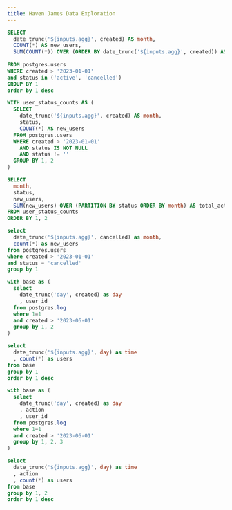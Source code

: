 ```yaml
---
title: Haven James Data Exploration
---
```


<Dropdown name=agg>
    <DropdownOption valueLabel="Monthly" value="month" />
    <DropdownOption valueLabel="Weekly" value="week" />
    <DropdownOption valueLabel="Daily" value="day" />
</Dropdown>

```sql users_added
SELECT 
  date_trunc('${inputs.agg}', created) AS month,
  COUNT(*) AS new_users,
  SUM(COUNT(*)) OVER (ORDER BY date_trunc('${inputs.agg}', created)) AS total_users,
  
FROM postgres.users
WHERE created > '2023-01-01'
and status in ('active', 'cancelled')
GROUP BY 1
order by 1 desc
```

<LineChart
    data={users_added}
    x=month
    y=total_users
    y2=new_users
    y2SeriesType=bar
    title = "New Users Added by {inputs.agg}"
/>

```sql users_status
WITH user_status_counts AS (
  SELECT 
    date_trunc('${inputs.agg}', created) AS month,
    status,
    COUNT(*) AS new_users
  FROM postgres.users
  WHERE created > '2023-01-01'
    AND status IS NOT NULL 
    AND status != ''
  GROUP BY 1, 2
)

SELECT 
  month,
  status,
  new_users,
  SUM(new_users) OVER (PARTITION BY status ORDER BY month) AS total_active_users
FROM user_status_counts
ORDER BY 1, 2
```

<BarChart
    data={users_status}
    x=month
    y=new_users
    series = status
    type = stacked100
    title = "User Status by {inputs.agg}"
/>

```sql churned_users
select 
  date_trunc('${inputs.agg}', cancelled) as month,
  count(*) as new_users
from postgres.users
where created > '2023-01-01'
and status = 'cancelled'
group by 1
```

<BarChart
    data={churned_users}
    y=new_users
    title = "Churned by {inputs.agg}"
/>

```sql active_users
with base as (
  select 
    date_trunc('day', created) as day
    , user_id
  from postgres.log
  where 1=1
  and created > '2023-06-01'
  group by 1, 2
)

select
  date_trunc('${inputs.agg}', day) as time
  , count(*) as users 
from base
group by 1
order by 1 desc
```

<BarChart
    data={active_users}
    y=users
    title = "Active Users by {inputs.agg} - last log (click, search)"
/>

```sql user_activity
with base as (
  select 
    date_trunc('day', created) as day
    , action
    , user_id
  from postgres.log
  where 1=1
  and created > '2023-06-01'
  group by 1, 2, 3
)

select
  date_trunc('${inputs.agg}', day) as time
  , action
  , count(*) as users 
from base
group by 1, 2
order by 1 desc
```

<BarChart
    data={user_activity}
    y=users
    title = "User Activity by {inputs.agg}"
    series = action
/>